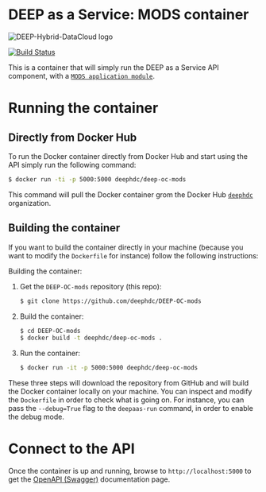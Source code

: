 # DEEP as a Service: MODS container

![DEEP-Hybrid-DataCloud logo](https://deep-hybrid-datacloud.eu/wp-content/uploads/sites/2/2018/01/logo.png)

[![Build Status](https://jenkins.indigo-datacloud.eu:8080/buildStatus/icon?job=Pipeline-as-code/DEEP-OC-org/DEEP-OC-mods/master)](https://jenkins.indigo-datacloud.eu:8080/job/Pipeline-as-code/job/DEEP-OC-org/job/DEEP-OC-mods/job/test)

This is a container that will simply run the DEEP as a Service API component,
with a [`MODS application module`](https://github.com/deephdc/mods).

# Running the container

## Directly from Docker Hub

To run the Docker container directly from Docker Hub and start using the API
simply run the following command:

```bash
$ docker run -ti -p 5000:5000 deephdc/deep-oc-mods
```

This command will pull the Docker container grom the Docker Hub
[`deephdc`](https://hub.docker.com/u/deephdc/) organization.


## Building the container

If you want to build the container directly in your machine (because you want
to modify the `Dockerfile` for instance) follow the following instructions:

Building the container:

1. Get the `DEEP-OC-mods` repository (this repo):

    ```bash
    $ git clone https://github.com/deephdc/DEEP-OC-mods
    ```

2. Build the container:

    ```bash
    $ cd DEEP-OC-mods
    $ docker build -t deephdc/deep-oc-mods .
    ```

3. Run the container:

    ```bash
    $ docker run -it -p 5000:5000 deephdc/deep-oc-mods
    ```

These three steps will download the repository from GitHub and will build the
Docker container locally on your machine. You can inspect and modify the
`Dockerfile` in order to check what is going on. For instance, you can pass the
`--debug=True` flag to the `deepaas-run` command, in order to enable the debug
mode.

# Connect to the API

Once the container is up and running, browse to `http://localhost:5000` to get
the [OpenAPI (Swagger)](https://www.openapis.org/) documentation page.
